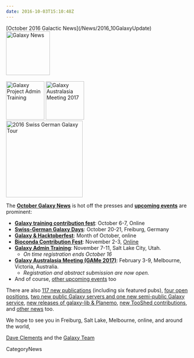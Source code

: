 ```yaml
---
date: 2016-10-03T15:10:48Z
---
```

<div class='newsItemHeader'>[October 2016 Galactic News](/News/2016_10GalaxyUpdate)</div>

<div class='right'>
<div class='right'><a href='/GalaxyUpdates/2016_10'><img src='/Images/GalaxyLogos/GalaxyNews.png' alt='Galaxy News' width=120 /></a></div><br />
<a href='/GalaxyUpdates/2016_10#galaxy-admin-training-november-7-11-salt-lake-city-utah'><img src='/Images/Logos/AdminTraining2016-500.png' alt='Galaxy Project Admin Training' width="105" /></a>
<a href='/GalaxyUpdates/2016_10#galaxy-australasia-meeting-game-2017-registration--abstract-submission-are-open'><img src='/Images/Logos/GAMeLogo200.png' alt='Galaxy Australasia Meeting 2017' width="105" /></a><br />
<div class='right'><a href='/GalaxyUpdates/2016_10#swiss-german-galaxy-days'><img src='/Images/Logos/SG2016T.V2_logo.png' alt='2016 Swiss German Galaxy Tour' width="210" /></a></div>
</div>

The **[October Galaxy News](/GalaxyUpdates/2016_10)** is hot off the presses and **[upcoming events](/GalaxyUpdates/2016_10#events)** are prominent:

* **[Galaxy training contribution fest](/GalaxyUpdates/2016_10#galaxy-training-contribution-fest-6-7-october-online)**: October 6-7, Online 
* **[Swiss-German Galaxy Days](/GalaxyUpdates/2016_10#swiss-german-galaxy-days)**: October 20-21, Freiburg, Germany
* **[Galaxy & Hacktoberfest](/GalaxyUpdates/2016_10#galaxy--hacktoberfest)**: Month of October, online
* **[Bioconda Contribution Fest](/GalaxyUpdates/2016_10#conda-conda-conda)**: November 2-3, [Online](https://github.com/bioconda/bioconda-recipes/issues/2277)
* **[Galaxy Admin Training](/GalaxyUpdates/2016_10#galaxy-admin-training-november-7-11-salt-lake-city-utah)**: November 7-11, Salt Lake City, Utah. 
  * *On time registration ends October 16*
* **[Galaxy Australasia Meeting (GAMe 2017)](/GalaxyUpdates/2016_10#galaxy-australasia-meeting-game-2017-registration--abstract-submission-are-open)**: February 3-9, Melbourne, Victoria, Australia. 
  * *Registration and abstract submission are now open.* 
* And of course, [other upcoming events](/GalaxyUpdates/2016_10#other-upcoming-events) too

There are also [117 new publications](/GalaxyUpdates/2016_10#new-publications) (including six featured pubs), [four open positions](/GalaxyUpdates/2016_10#whos-hiring), [two new public Galaxy servers and one new semi-public Galaxy service](/GalaxyUpdates/2016_10#public-galaxy-server-news), [new releases of galaxy-lib & Planemo](/GalaxyUpdates/2016_10#releases), [new TooShed contributions](/GalaxyUpdates/2016_10#toolshed-contributions), and [other news](/GalaxyUpdates/2016_10#other-news) too.

We hope to see you in Freiburg, Salt Lake, Melbourne, online, and around the world,

[Dave Clements](/DaveClements) and the [Galaxy Team](/GalaxyTeam)


CategoryNews

